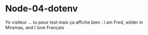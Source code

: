 # Node-04-dotenv

Yo visiteur ... tu peux test mais ça affiche bien : I am Fred, wilder in Miramas, and I love Français
